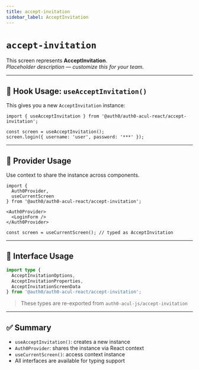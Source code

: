 ```yaml
---
title: accept-invitation
sidebar_label: AcceptInvitation
---
```


# `accept-invitation`

This screen represents **AcceptInvitation**.  
_Placeholder description — customize this for your team._

---

## 🔹 Hook Usage: `useAcceptInvitation()`

This gives you a new `AcceptInvitation` instance:

```tsx
import { useAcceptInvitation } from '@auth0/auth0-acul-react/accept-invitation';

const screen = useAcceptInvitation();
screen.login({ username: 'user', password: '***' });
```

---

## 🔹 Provider Usage

Use context to share the instance across components.

```tsx
import {
  Auth0Provider,
  useCurrentScreen
} from '@auth0/auth0-acul-react/accept-invitation';

<Auth0Provider>
  <LoginForm />
</Auth0Provider>
```

```tsx
const screen = useCurrentScreen(); // typed as AcceptInvitation
```

---

## 🔹 Interface Usage

```ts
import type {
  AcceptInvitationOptions,
  AcceptInvitationProperties,
  AcceptInvitationScreenData
} from '@auth0/auth0-acul-react/accept-invitation';
```

> These types are re-exported from `auth0-acul-js/accept-invitation`

---

## ✅ Summary

- `useAcceptInvitation()`: creates a new instance
- `Auth0Provider`: shares the instance via React context
- `useCurrentScreen()`: access context instance
- All interfaces are available for typing support
